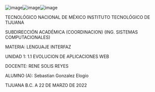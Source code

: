 ![image](https://user-images.githubusercontent.com/77412917/159584599-88333855-a72c-4a81-a65a-f5cb961eaed9.png)![image](https://user-images.githubusercontent.com/77412917/159584654-7fb558dc-4a2d-4a86-b36c-77ef688e515c.png)![image](https://user-images.githubusercontent.com/77412917/159584669-141ce248-63f1-4e1e-8f50-552d563ce4ca.png)




TECNOLÓGICO NACIONAL DE MÉXICO INSTITUTO TECNOLÓGICO DE TIJUANA

SUBDIRECCIÓN ACADÉMICA (COORDINACION) (ING. SISTEMAS COMPUTACIONALES)

MATERIA: LENGUAJE INTERFAZ

UNIDAD 1: 1.1 EVOLUCION DE APLICACIONES WEB

DOCENTE: RENE SOLIS REYES

ALUMNO (A): Sebastian Gonzalez Elogio

TIJUANA B.C. A 22 DE MARZO DE 2022

